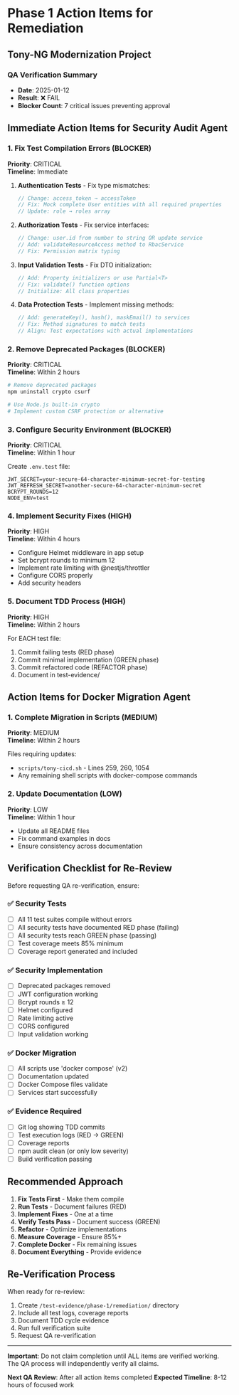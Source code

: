 # Phase 1 Action Items for Remediation
## Tony-NG Modernization Project

### QA Verification Summary
- **Date**: 2025-01-12  
- **Result**: ❌ FAIL
- **Blocker Count**: 7 critical issues preventing approval

## Immediate Action Items for Security Audit Agent

### 1. Fix Test Compilation Errors (BLOCKER)
**Priority**: CRITICAL  
**Timeline**: Immediate

1. **Authentication Tests** - Fix type mismatches:
   ```typescript
   // Change: access_token → accessToken
   // Fix: Mock complete User entities with all required properties
   // Update: role → roles array
   ```

2. **Authorization Tests** - Fix service interfaces:
   ```typescript
   // Change: user.id from number to string OR update service
   // Add: validateResourceAccess method to RbacService
   // Fix: Permission matrix typing
   ```

3. **Input Validation Tests** - Fix DTO initialization:
   ```typescript
   // Add: Property initializers or use Partial<T>
   // Fix: validate() function options
   // Initialize: All class properties
   ```

4. **Data Protection Tests** - Implement missing methods:
   ```typescript
   // Add: generateKey(), hash(), maskEmail() to services
   // Fix: Method signatures to match tests
   // Align: Test expectations with actual implementations
   ```

### 2. Remove Deprecated Packages (BLOCKER)
**Priority**: CRITICAL  
**Timeline**: Within 2 hours

```bash
# Remove deprecated packages
npm uninstall crypto csurf

# Use Node.js built-in crypto
# Implement custom CSRF protection or alternative
```

### 3. Configure Security Environment (BLOCKER)
**Priority**: CRITICAL  
**Timeline**: Within 1 hour

Create `.env.test` file:
```env
JWT_SECRET=your-secure-64-character-minimum-secret-for-testing
JWT_REFRESH_SECRET=another-secure-64-character-minimum-secret
BCRYPT_ROUNDS=12
NODE_ENV=test
```

### 4. Implement Security Fixes (HIGH)
**Priority**: HIGH  
**Timeline**: Within 4 hours

- Configure Helmet middleware in app setup
- Set bcrypt rounds to minimum 12
- Implement rate limiting with @nestjs/throttler
- Configure CORS properly
- Add security headers

### 5. Document TDD Process (HIGH)
**Priority**: HIGH  
**Timeline**: Within 2 hours

For EACH test file:
1. Commit failing tests (RED phase)
2. Commit minimal implementation (GREEN phase)  
3. Commit refactored code (REFACTOR phase)
4. Document in test-evidence/

## Action Items for Docker Migration Agent

### 1. Complete Migration in Scripts (MEDIUM)
**Priority**: MEDIUM  
**Timeline**: Within 2 hours

Files requiring updates:
- `scripts/tony-cicd.sh` - Lines 259, 260, 1054
- Any remaining shell scripts with docker-compose commands

### 2. Update Documentation (LOW)
**Priority**: LOW  
**Timeline**: Within 1 hour

- Update all README files
- Fix command examples in docs
- Ensure consistency across documentation

## Verification Checklist for Re-Review

Before requesting QA re-verification, ensure:

### ✅ Security Tests
- [ ] All 11 test suites compile without errors
- [ ] All security tests have documented RED phase (failing)
- [ ] All security tests reach GREEN phase (passing)
- [ ] Test coverage meets 85% minimum
- [ ] Coverage report generated and included

### ✅ Security Implementation  
- [ ] Deprecated packages removed
- [ ] JWT configuration working
- [ ] Bcrypt rounds ≥ 12
- [ ] Helmet configured
- [ ] Rate limiting active
- [ ] CORS configured
- [ ] Input validation working

### ✅ Docker Migration
- [ ] All scripts use 'docker compose' (v2)
- [ ] Documentation updated
- [ ] Docker Compose files validate
- [ ] Services start successfully

### ✅ Evidence Required
- [ ] Git log showing TDD commits
- [ ] Test execution logs (RED → GREEN)
- [ ] Coverage reports
- [ ] npm audit clean (or only low severity)
- [ ] Build verification passing

## Recommended Approach

1. **Fix Tests First** - Make them compile
2. **Run Tests** - Document failures (RED)
3. **Implement Fixes** - One at a time
4. **Verify Tests Pass** - Document success (GREEN)
5. **Refactor** - Optimize implementations
6. **Measure Coverage** - Ensure 85%+
7. **Complete Docker** - Fix remaining issues
8. **Document Everything** - Provide evidence

## Re-Verification Process

When ready for re-review:
1. Create `/test-evidence/phase-1/remediation/` directory
2. Include all test logs, coverage reports
3. Document TDD cycle evidence
4. Run full verification suite
5. Request QA re-verification

---

**Important**: Do not claim completion until ALL items are verified working. The QA process will independently verify all claims.

**Next QA Review**: After all action items completed
**Expected Timeline**: 8-12 hours of focused work